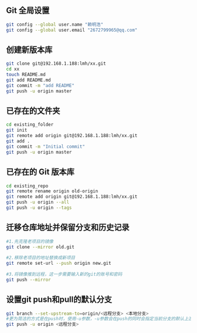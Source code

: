## Git 全局设置

```bash
git config --global user.name "赖明浩"
git config --global user.email "2672799965@qq.com"
```

## 创建新版本库

```bash
git clone git@192.168.1.188:lmh/xx.git
cd xx
touch README.md
git add README.md
git commit -m "add README"
git push -u origin master
```

## 已存在的文件夹

```bash
cd existing_folder
git init
git remote add origin git@192.168.1.188:lmh/xx.git
git add .
git commit -m "Initial commit"
git push -u origin master
```

## 已存在的 Git 版本库

```bash
cd existing_repo
git remote rename origin old-origin
git remote add origin git@192.168.1.188:lmh/xx.git
git push -u origin --all
git push -u origin --tags
```

## 迁移仓库地址并保留分支和历史记录

```bash
#1.先克隆老项目的镜像
git clone --mirror old.git
 
#2.移除老项目的地址替换成新项目
git remote set-url --push origin new.git
 
#3.将镜像推到远程，这一步需要输入新的git的账号和密码
git push --mirror  
```

## 设置git push和pull的默认分支

```bash
git branch --set-upstream-to=origin/<远程分支> <本地分支>
#更为简洁的方式是在push时，使用-u参数，-u参数会在push的同时会指定当前分支的默认上游分支。
git push -u origin <远程分支>
```


